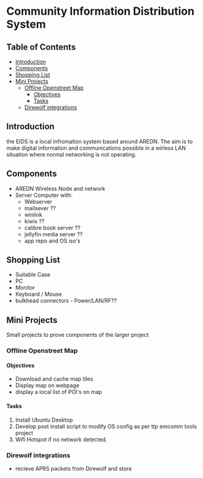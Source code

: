 # Community Information Distribution System <!-- omit from toc -->

## Table of Contents  <!-- omit from toc -->

- [Introduction](#introduction)
- [Components](#components)
- [Shopping List](#shopping-list)
- [Mini Projects](#mini-projects)
  - [Offline Openstreet Map](#offline-openstreet-map)
    - [Objectives](#objectives)
    - [Tasks](#tasks)
  - [Direwolf integrations](#direwolf-integrations)

## Introduction

the EIDS is a local infromation system based around AREDN. The aim is to make
digital information and communications possible in a wirless LAN situation
where normal networking is not operating.

## Components

- AREDN Wireless Node and network
- Server Computer with:
  - Webserver
  - mailsever ??
  - winlink
  - kiwix ??
  - calibre book server ??
  - jellyfin media server ??
  - app repo and OS iso's

## Shopping List

- Suitable Case
- PC
- Monitor
- Keyboard / Mouse
- bulkhead connectors - Power/LAN/RF??

## Mini Projects

Small projects to prove components of the larger project

### Offline Openstreet Map

#### Objectives

- Download and cache map tiles
- Display map on webpage
- display a local list of POI's on map

#### Tasks

1. Install Ubuntu Desktop
1. Develop post install script to modify OS config as per ttp emcomm tools project
1. Wifi Hotspot if no network detected.

### Direwolf integrations

- recieve APRS packets from Direwolf and store
